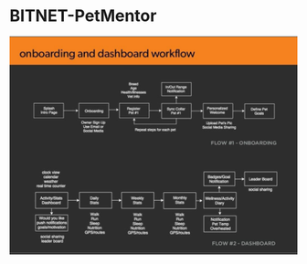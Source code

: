 # BITNET-PetMentor
![Workflow](https://github.com/LeeRenJie/BITNET-PetMentor/blob/main/assets/workflow.png)
